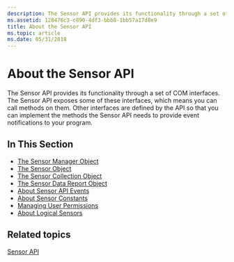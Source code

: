 ```yaml
---
description: The Sensor API provides its functionality through a set of COM interfaces.
ms.assetid: 128478c3-c890-4df3-bbb8-1bb57a17d8e9
title: About the Sensor API
ms.topic: article
ms.date: 05/31/2018
---
```


# About the Sensor API

The Sensor API provides its functionality through a set of COM interfaces. The Sensor API exposes some of these interfaces, which means you can call methods on them. Other interfaces are defined by the API so that you can implement the methods the Sensor API needs to provide event notifications to your program.

## In This Section

-   [The Sensor Manager Object](the-sensor-manager.md)
-   [The Sensor Object](the-sensor-object.md)
-   [The Sensor Collection Object](the-sensor-collection-object.md)
-   [The Sensor Data Report Object](the-sensor-data-report-object.md)
-   [About Sensor API Events](about-sensor-events.md)
-   [About Sensor Constants](about-sensor-constants.md)
-   [Managing User Permissions](managing-user-permissions.md)
-   [About Logical Sensors](about-logical-sensors.md)

## Related topics

<dl> <dt>

[Sensor API](portal.md)
</dt> </dl>

 

 



